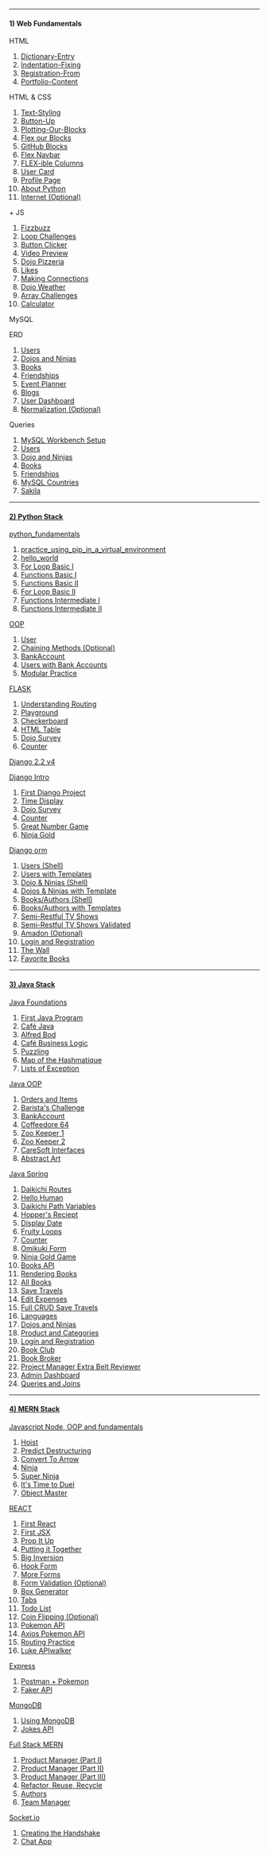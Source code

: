 
<hr>
<div class="d-flex">
  <div>
    <h4>1) Web Fundamentals</h4>
    <p>HTML</p>
    <ol>
      <li><a href="https://github.com/alirabah93/Coding-Dojo/tree/master/WEB-FUNDAMENTALS/html/Dictionary-Entry">Dictionary-Entry</a></li>
      <li><a href="https://github.com/alirabah93/Coding-Dojo/tree/master/WEB-FUNDAMENTALS/html/Indentation-Fixing">Indentation-Fixing</a></li>
      <li><a href="https://github.com/alirabah93/Coding-Dojo/tree/master/WEB-FUNDAMENTALS/html/Registration-From">Registration-From</a></li>
      <li><a href="https://github.com/alirabah93/Coding-Dojo/tree/master/WEB-FUNDAMENTALS/html/Portfolio-Content">Portfolio-Content</a></li>
    </ol>
    <p>HTML & CSS</p>
    <ol>
      <li><a href="https://github.com/alirabah93/Coding-Dojo/tree/master/WEB-FUNDAMENTALS/css/Text-Styling">Text-Styling</a></li>
      <li><a href="https://github.com/alirabah93/Coding-Dojo/tree/master/WEB-FUNDAMENTALS/css/Button-Up">Button-Up</a></li>
      <li><a href="https://github.com/alirabah93/Coding-Dojo/tree/master/WEB-FUNDAMENTALS/css/Plotting-Our-Blocks">Plotting-Our-Blocks</a></li>
      <li><a href="https://github.com/alirabah93/Coding-Dojo/tree/master/WEB-FUNDAMENTALS/css/Flex-Our-Blocks">Flex our Blocks</a></li>
      <li><a href="https://github.com/alirabah93/Coding-Dojo/tree/master/WEB-FUNDAMENTALS/css/Github-B-locks">GitHub Blocks</a></li>
      <li><a href="https://github.com/alirabah93/Coding-Dojo/tree/master/WEB-FUNDAMENTALS/css/Flex-Navbar">Flex Navbar</a></li>
      <li><a href="https://github.com/alirabah93/Coding-Dojo/tree/master/WEB-FUNDAMENTALS/css/Flex-ible%20columns">FLEX-ible Columns</a></li>
      <li><a href="https://github.com/alirabah93/Coding-Dojo/tree/master/WEB-FUNDAMENTALS/css/User-Card">User Card</a></li>
      <li><a href="https://github.com/alirabah93/Coding-Dojo/tree/master/WEB-FUNDAMENTALS/css/Profile-Page">Profile Page</a></li>
      <li><a href="https://github.com/alirabah93/Coding-Dojo/tree/master/WEB-FUNDAMENTALS/css/About-Python">About Python</a></li>
      <li><a href="https://github.com/alirabah93/Coding-Dojo/tree/master/WEB-FUNDAMENTALS/css/Internet-optional">Internet (Optional)</a></li>
    </ol>
    <p>+ JS</p>
    <ol>
      <li><a href="https://github.com/alirabah93/Coding-Dojo/tree/master/WEB-FUNDAMENTALS/%2Bjs/FizzBuzz">Fizzbuzz</a></li>
      <li><a href="https://github.com/alirabah93/Coding-Dojo/tree/master/WEB-FUNDAMENTALS/%2Bjs/Loop-Challenges">Loop Challenges</a></li>
      <li><a href="https://github.com/alirabah93/Coding-Dojo/tree/master/WEB-FUNDAMENTALS/%2Bjs/Button-Clicker">Button Clicker</a></li>
      <li><a href="https://github.com/alirabah93/Coding-Dojo/tree/master/WEB-FUNDAMENTALS/%2Bjs/video-preview">Video Preview</a></li>
      <li><a href="https://github.com/alirabah93/Coding-Dojo/tree/master/WEB-FUNDAMENTALS/%2Bjs/Dojo-Pizzeria">Dojo Pizzeria</a></li>
      <li><a href="https://github.com/alirabah93/Coding-Dojo/tree/master/WEB-FUNDAMENTALS/%2Bjs/Likes">Likes</a></li>
      <li><a href="https://github.com/alirabah93/Coding-Dojo/tree/master/WEB-FUNDAMENTALS/%2Bjs/Making_Connections">Making Connections</a></li>
      <li><a href="https://github.com/alirabah93/Coding-Dojo/tree/master/WEB-FUNDAMENTALS/%2Bjs/Dojo-weather">Dojo Weather</a></li>
      <li><a href="https://github.com/alirabah93/Coding-Dojo/tree/master/WEB-FUNDAMENTALS/%2Bjs/Array-Challenge">Array Challenges</a></li>
      <li><a href="https://github.com/alirabah93/Coding-Dojo/tree/master/WEB-FUNDAMENTALS/%2Bjs/Calculator">Calculator</a></li>
    </ol>
    <p>MySQL</p>
    <p>ERD</p>
    <ol>
      <li><a href="https://github.com/alirabah93/Coding-Dojo/tree/master/WEB-FUNDAMENTALS/MySQL/ERD/users">Users</a></li>
      <li><a href="https://github.com/alirabah93/Coding-Dojo/tree/master/WEB-FUNDAMENTALS/MySQL/ERD/dojos_and_ninjas">Dojos and Ninjas</a></li>
      <li><a href="https://github.com/alirabah93/Coding-Dojo/tree/master/WEB-FUNDAMENTALS/MySQL/ERD/books">Books</a></li>
      <li><a href="https://github.com/alirabah93/Coding-Dojo/tree/master/WEB-FUNDAMENTALS/MySQL/ERD/friendships">Friendships</a></li>
      <li><a href="https://github.com/alirabah93/Coding-Dojo/tree/master/WEB-FUNDAMENTALS/MySQL/ERD/event_planner">Event Planner</a></li>
      <li><a href="https://github.com/alirabah93/Coding-Dojo/tree/master/WEB-FUNDAMENTALS/MySQL/ERD/blogs">Blogs</a></li>
      <li><a href="https://github.com/alirabah93/Coding-Dojo/tree/master/WEB-FUNDAMENTALS/MySQL/ERD/user_dashboard">User Dashboard</a></li>
      <li><a href="https://github.com/alirabah93/Coding-Dojo/tree/master/WEB-FUNDAMENTALS/MySQL/ERD/normalization">Normalization (Optional)</a></li>
    </ol>
    <p>Queries</p>
    <ol>
      <li><a href="https://github.com/alirabah93/Coding-Dojo/tree/master/WEB-FUNDAMENTALS/MySQL/queries/MySQL-Workbench-Setup">MySQL Workbench Setup</a></li>
      <li><a href="https://github.com/alirabah93/Coding-Dojo/tree/master/WEB-FUNDAMENTALS/MySQL/queries/users">Users</a></li>
      <li><a href="https://github.com/alirabah93/Coding-Dojo/tree/master/WEB-FUNDAMENTALS/MySQL/queries/dojos_and_ninjas">Dojo and Ninjas</a></li>
      <li><a href="https://github.com/alirabah93/Coding-Dojo/tree/master/WEB-FUNDAMENTALS/MySQL/queries/books">Books</a></li>
      <li><a href="https://github.com/alirabah93/Coding-Dojo/tree/master/WEB-FUNDAMENTALS/MySQL/queries/friendships">Friendships</a></li>
      <li><a href="https://github.com/alirabah93/Coding-Dojo/tree/master/WEB-FUNDAMENTALS/MySQL/queries/MySQL_Countries">MySQL Countries</a></li>
      <li><a href="https://github.com/alirabah93/Coding-Dojo/tree/master/WEB-FUNDAMENTALS/MySQL/queries/Sakila">Sakila</a></li>
    </ol>
  </div>
  <hr/>
  <div>
    <h4><a href="https://github.com/alirabah93/Coding-Dojo/tree/master/python">2) Python Stack</a></h4>
    <p><a href="https://github.com/alirabah93/Coding-Dojo/tree/master/python/python_fundamentals">python_fundamentals</a></p>
      <ol>
        <li><a href="https://github.com/alirabah93/Coding-Dojo/tree/master/python/python_fundamentals/practice_using_pip_in_a_virtual_environment">practice_using_pip_in_a_virtual_environment</a></li>
        <li><a href="https://github.com/alirabah93/Coding-Dojo/tree/master/python/python_fundamentals/hello_world">hello_world</a></li>
        <li><a href="https://github.com/alirabah93/Coding-Dojo/tree/master/python/python_fundamentals/for_loop_basic1">For Loop Basic I</a></li>
        <li><a href="https://github.com/alirabah93/Coding-Dojo/tree/master/python/python_fundamentals/Functions_Basic1">Functions Basic I</a></li>
        <li><a href="https://github.com/alirabah93/Coding-Dojo/tree/master/python/python_fundamentals/Functions_Basic2">Functions Basic II</a></li>
        <li><a href="https://github.com/alirabah93/Coding-Dojo/tree/master/python/python_fundamentals/for_loop_basic2">For Loop Basic II</a></li>
        <li><a href="https://github.com/alirabah93/Coding-Dojo/tree/master/python/python_fundamentals/functions_intermediate1">Functions Intermediate I</a></li>
        <li><a href="https://github.com/alirabah93/Coding-Dojo/tree/master/python/python_fundamentals/functions_intermediate2">Functions Intermediate II</a></li>
      </ol>
    <p><a href="https://github.com/alirabah93/Coding-Dojo/tree/master/python/OOP">OOP</a></p>
      <ol>
        <li><a href="https://github.com/alirabah93/Coding-Dojo/tree/master/python/OOP/user">User</a></li>
        <li><a href="https://github.com/alirabah93/Coding-Dojo/tree/master/python/OOP/chaining_methods">Chaining Methods (Optional)</a></li>
        <li><a href="https://github.com/alirabah93/Coding-Dojo/tree/master/python/OOP/bank_accounts">BankAccount</a></li>
        <li><a href="https://github.com/alirabah93/Coding-Dojo/tree/master/python/OOP/users_with_bank_accounts">Users with Bank Accounts</a></li>
        <li><a href="https://github.com/alirabah93/Coding-Dojo/tree/master/python/OOP/modularizing">Modular Practice</a></li>
      </ol>
    <p><a href="https://github.com/alirabah93/Coding-Dojo/tree/master/python/flask">FLASK</a></p>
      <ol>
        <li><a href="https://github.com/alirabah93/Coding-Dojo/tree/master/python/flask/understanding_routing">Understanding Routing</a></li>
        <li><a href="https://github.com/alirabah93/Coding-Dojo/tree/master/python/flask/playGround">Playground</a></li>
        <li><a href="https://github.com/alirabah93/Coding-Dojo/tree/master/python/flask/checkerboard">Checkerboard</a></li>
        <li><a href="https://github.com/alirabah93/Coding-Dojo/tree/master/python/flask/html_table">HTML Table</a></li>
        <li><a href="https://github.com/alirabah93/Coding-Dojo/tree/master/python/flask/dojo_survey">Dojo Survey</a></li>
        <li><a href="https://github.com/alirabah93/Coding-Dojo/tree/master/python/flask/counter">Counter</a></li>
      </ol>
    <p><a href="https://github.com/alirabah93/Coding-Dojo/tree/master/python/django">Django 2.2 v4</a></p>
    <p><a href="https://github.com/alirabah93/Coding-Dojo/tree/master/python/django/django_intro">Django Intro</a></p>
      <ol>
        <li><a href="https://github.com/alirabah93/Coding-Dojo/tree/master/python/django/django_intro/first_django_project">First Django Project</a></li>
        <li><a href="https://github.com/alirabah93/Coding-Dojo/tree/master/python/django/django_intro/time_display">Time Display</a></li>
        <li><a href="https://github.com/alirabah93/Coding-Dojo/tree/master/python/django/django_intro/dojo_survey">Dojo Survey</a></li>
        <li><a href="https://github.com/alirabah93/Coding-Dojo/tree/master/python/django/django_intro/counter">Counter</a></li>
        <li><a href="https://github.com/alirabah93/Coding-Dojo/tree/master/python/django/django_intro/great_number_game">Great Number Game</a></li>
        <li><a href="https://github.com/alirabah93/Coding-Dojo/tree/master/python/django/django_intro/ninja_gold">Ninja Gold</a></li>
      </ol>
    <p><a href="https://github.com/alirabah93/Coding-Dojo/tree/master/python/django/django_orm">Django orm</a></p>
      <ol>
        <li><a href="https://github.com/alirabah93/Coding-Dojo/tree/master/python/django/django_orm/Users(Shell)">Users (Shell)</a></li>
        <li><a href="https://github.com/alirabah93/Coding-Dojo/tree/master/python/django/django_orm/User_with_templates">Users with Templates</a></li>
        <li><a href="https://github.com/alirabah93/Coding-Dojo/tree/master/python/django/django_orm/dojo_ninjas_proj">Dojo & Ninjas (Shell)</a></li>
        <li><a href="https://github.com/alirabah93/Coding-Dojo/tree/master/python/django/django_orm/dojos_ninjas_with_template">Dojos & Ninjas with Template</a></li>
        <li><a href="https://github.com/alirabah93/Coding-Dojo/tree/master/python/django/django_orm/books_authors_proj">Books/Authors (Shell)</a></li>
        <li><a href="https://github.com/alirabah93/Coding-Dojo/tree/master/python/django/django_orm/books_authors_with_templates">Books/Authors with Templates</a></li>
        <li><a href="https://github.com/alirabah93/Coding-Dojo/tree/master/python/django/django_orm/semi_restfull_tv_shows">Semi-Restful TV Shows</a></li>
        <li><a href="https://github.com/alirabah93/Coding-Dojo/tree/master/python/django/django_orm/semi_restfull_tv_shows_validated">Semi-Restful TV Shows Validated</a></li>
        <li><a href="https://github.com/alirabah93/Coding-Dojo/tree/master/python/django/django_orm/amadon-master">Amadon (Optional)</a></li>
        <li><a href="https://github.com/alirabah93/Coding-Dojo/tree/master/python/django/django_orm/log_and_reg">Login and Registration</a></li>
        <li><a href="https://github.com/alirabah93/Coding-Dojo/tree/master/python/django/django_orm/the_wall">The Wall</a></li>
        <li><a href="https://github.com/alirabah93/Coding-Dojo/tree/master/python/django/django_orm/favorite_books">Favorite Books</a></li>
      </ol>
  </div>
  <hr>
  <div>
    <h4><a href="https://github.com/alirabah93/Coding-Dojo/tree/master/java">3) Java Stack</a></h4>
    <p><a href="https://github.com/alirabah93/Coding-Dojo/tree/master/java/java_fundamentals">Java Foundations</a></p>
      <ol>
        <li><a href="https://github.com/alirabah93/Coding-Dojo/tree/master/java/java_fundamentals/YourOwnJavaProgram">First Java Program</a></li>
        <li><a href="https://github.com/alirabah93/Coding-Dojo/tree/master/java/java_fundamentals/CafeJava">Café Java</a></li>
        <li><a href="https://github.com/alirabah93/Coding-Dojo/tree/master/java/java_fundamentals/alfredBot">Alfred Bod</a></li>
        <li><a href="https://github.com/alirabah93/Coding-Dojo/tree/master/java/java_fundamentals/CafeBusinessLogic">Café Business Logic</a></li>
        <li><a href="https://github.com/alirabah93/Coding-Dojo/tree/master/java/java_fundamentals/Puzzling">Puzzling</a></li>
        <li><a href="https://github.com/alirabah93/Coding-Dojo/tree/master/java/java_fundamentals/MapOfTheHashMatique">Map of the Hashmatique</a></li>
        <li><a href="https://github.com/alirabah93/Coding-Dojo/tree/master/java/java_fundamentals/ListsOfExceptions">Lists of Exception</a></li>
      </ol>
    <p><a href="https://github.com/alirabah93/Coding-Dojo/tree/master/java/javaOOP">Java OOP</a></p>
      <ol>
        <li><a href="https://github.com/alirabah93/Coding-Dojo/tree/master/java/javaOOP/Orders%26Items">Orders and Items</a></li>
        <li><a href="https://github.com/alirabah93/Coding-Dojo/tree/master/java/javaOOP/Barista'sChallenge">Barista's Challenge</a></li>
        <li><a href="https://github.com/alirabah93/Coding-Dojo/tree/master/java/javaOOP/BankAccount">BankAccount</a></li>
        <li><a href="https://github.com/alirabah93/Coding-Dojo/tree/master/java/javaOOP/Coffeedore64">Coffeedore 64</a></li>
        <li><a href="https://github.com/alirabah93/Coding-Dojo/tree/master/java/withSpring/ZooKeeperPartOne">Zoo Keeper 1</a></li>
        <li><a href="https://github.com/alirabah93/Coding-Dojo/tree/master/java/withSpring/ZooKeeperPartTwo">Zoo Keeper 2</a></li>
        <li><a href="https://github.com/alirabah93/Coding-Dojo/tree/master/java/withSpring/CareSoftInterfaces">CareSoft Interfaces</a></li>
        <li><a href="https://github.com/alirabah93/Coding-Dojo/tree/master/java/withSpring/AbstractArt">Abstract Art</a></li>
      </ol>
    <p><a href="https://github.com/alirabah93/Coding-Dojo/tree/master/java/withSpring">Java Spring</a></p>
      <ol>
        <li><a href="https://github.com/alirabah93/Coding-Dojo/tree/master/java/withSpring/DaikichiRoutes">Daikichi Routes</a></li>
        <li><a href="https://github.com/alirabah93/Coding-Dojo/tree/master/java/withSpring/HelloHuman">Hello Human</a></li>
        <li><a href="https://github.com/alirabah93/Coding-Dojo/tree/master/java/withSpring/DaikichiPathVariables">Daikichi Path Variables</a></li>
        <li><a href="https://github.com/alirabah93/Coding-Dojo/tree/master/java/withSpring/HoppersReceipt">Hopper's Reciept</a></li>
        <li><a href="https://github.com/alirabah93/Coding-Dojo/tree/master/java/withSpring/DisplayDate">Display Date</a></li>
        <li><a href="https://github.com/alirabah93/Coding-Dojo/tree/master/java/withSpring/FruityLoops">Fruity Loops</a></li>
        <li><a href="https://github.com/alirabah93/Coding-Dojo/tree/master/java/withSpring/Counter">Counter</a></li>
        <li><a href="https://github.com/alirabah93/Coding-Dojo/tree/master/java/withSpring/OmikujiForm">Omikuki Form</a></li>
        <li><a href="https://github.com/alirabah93/Coding-Dojo/tree/master/java/withSpring/NinjaGoldGame">Ninja Gold Game</a></li>
        <li><a href="https://github.com/alirabah93/Coding-Dojo/tree/master/java/withSpring/booksAPI">Books API</a></li>
        <li><a href="https://github.com/alirabah93/Coding-Dojo/tree/master/java/withSpring/RenderingBooks">Rendering Books</a></li>
        <li><a href="https://github.com/alirabah93/Coding-Dojo/tree/master/java/withSpring/RenderingAllBooks">All Books</a></li>
        <li><a href="https://github.com/alirabah93/Coding-Dojo/tree/master/java/withSpring/SaveTravels">Save Travels</a></li>
        <li><a href="https://github.com/alirabah93/Coding-Dojo/tree/master/java/withSpring/EditDeleteExpenses">Edit Expenses</a></li>
        <li><a href="https://github.com/alirabah93/Coding-Dojo/tree/master/java/withSpring/EditDeleteExpenses">Full CRUD Save Travels</a></li>
        <li><a href="https://github.com/alirabah93/Coding-Dojo/tree/master/java/withSpring/Languages">Languages</a></li>
        <li><a href="https://github.com/alirabah93/Coding-Dojo/tree/master/java/withSpring/DojoAndNinjas">Dojos and Ninjas</a></li>
        <li><a href="https://github.com/alirabah93/Coding-Dojo/tree/master/java/withSpring/ProductsAndCategories">Product and Categories</a></li>
        <li><a href="https://github.com/alirabah93/Coding-Dojo/tree/master/java/withSpring/LoginAndRegistration">Login and Registration</a></li>
        <li><a href="https://github.com/alirabah93/Coding-Dojo/tree/master/java/withSpring/BookClub">Book Club</a></li>
        <li><a href="https://github.com/alirabah93/Coding-Dojo/tree/master/java/withSpring/BookBroker">Book Broker</a></li>
        <li><a href="https://github.com/alirabah93/Coding-Dojo/tree/master/java/withSpring/ProjectManager">Project Manager Extra Belt Reviewer</a></li>
        <li><a href="https://github.com/alirabah93/Coding-Dojo/tree/master/java/withSpring/auth">Admin Dashboard</a></li>
        <li><a href="https://github.com/alirabah93/Coding-Dojo/tree/master/java/withSpring/CountriesTheJPA">Queries and Joins</a></li>
      </ol>
    </div>
    <hr>
    <div>
      <h4><a href="https://github.com/alirabah93/Coding-Dojo/tree/master/MERN">4) MERN Stack</a></h4>
      <p> <a href="https://github.com/alirabah93/Coding-Dojo/tree/master/MERN/javaScript">Javascript Node, OOP and fundamentals</a></p>
      <ol>
        <li><a href="https://github.com/alirabah93/Coding-Dojo/tree/master/MERN/javaScript/fundamentals/JavaScriptHoisting">Hoist</a></li>
        <li><a href="https://github.com/alirabah93/Coding-Dojo/tree/master/MERN/javaScript/fundamentals/PredictDestructuring">Predict Destructuring</a></li>
        <li><a href="https://github.com/alirabah93/Coding-Dojo/tree/master/MERN/javaScript/fundamentals/ConvertToArrow">Convert To Arrow</a></li>
        <li><a href="https://github.com/alirabah93/Coding-Dojo/tree/master/MERN/javaScript/OOP/ninja">Ninja</a></li>
        <li><a href="https://github.com/alirabah93/Coding-Dojo/tree/master/MERN/javaScript/OOP/superNinja">Super Ninja</a></li>
        <li><a href="https://github.com/alirabah93/Coding-Dojo/tree/master/MERN/javaScript/OOP/ItsTimeToDuel">It's Time to Duel</a></li>
        <li><a href="https://github.com/alirabah93/Coding-Dojo/tree/master/MERN/javaScript/OOP/objectMaster">Object Master</a></li>
      </ol>
      <p><a href="https://github.com/alirabah93/Coding-Dojo/tree/master/MERN/react">REACT</a></p>
      <ol>
        <li><a href="https://github.com/alirabah93/Coding-Dojo/tree/master/MERN/react/firstReact">First React</a></li>
        <li><a href="https://github.com/alirabah93/Coding-Dojo/tree/master/MERN/react/firstJSX/your-project-name-here">First JSX</a></li>
        <li><a href="https://github.com/alirabah93/Coding-Dojo/tree/master/MERN/react/PropItUp/first_jsx">Prop It Up</a></li>
        <li><a href="https://github.com/alirabah93/Coding-Dojo/tree/master/MERN/react/putting_it_together">Putting it Together</a></li>
        <li><a href="https://github.com/alirabah93/Coding-Dojo/tree/master/MERN/react/big_inversion">Big Inversion</a></li>
        <li><a href="https://github.com/alirabah93/Coding-Dojo/tree/master/MERN/react/hook_form">Hook Form</a></li>
        <li><a href="https://github.com/alirabah93/Coding-Dojo/tree/master/MERN/react/more_forms">More Forms</a></li>
        <li><a href="https://github.com/alirabah93/Coding-Dojo/tree/master/MERN/react/form_validation_with_use_reducer">Form Validation (Optional)</a></li>
        <li><a href="https://github.com/alirabah93/Coding-Dojo/tree/master/MERN/react/box_generator">Box Generator</a></li>
        <li><a href="https://github.com/alirabah93/Coding-Dojo/tree/master/MERN/react/tabs">Tabs</a></li>
        <li><a href="https://github.com/alirabah93/Coding-Dojo/tree/master/MERN/react/to_do_list">Todo List</a></li>
        <li><a href="https://github.com/alirabah93/Coding-Dojo/tree/master/MERN/react/coin_flipping">Coin Flipping (Optional)</a></li>
        <li><a href="https://github.com/alirabah93/Coding-Dojo/tree/master/MERN/react/pokemon_api">Pokemon API</a></li>
        <li><a href="https://github.com/alirabah93/Coding-Dojo/tree/master/MERN/react/axios_pokemon_api">Axios Pokemon API</a></li>
        <li><a href="https://github.com/alirabah93/Coding-Dojo/tree/master/MERN/react/routing_practice">Routing Practice</a></li>
        <li><a href="https://github.com/alirabah93/Coding-Dojo/tree/master/MERN/react/luke_api_walker">Luke APIwalker</a></li>
      </ol>
      <p><a href="https://github.com/alirabah93/Coding-Dojo/tree/master/MERN/express">Express</a></p>
      <ol>
        <li><a href="https://github.com/alirabah93/Coding-Dojo/tree/master/MERN/express/postman%2Bpokemon">Postman + Pokemon</a></li>
        <li><a href="https://github.com/alirabah93/Coding-Dojo/tree/master/MERN/express/faker_api">Faker API</a></li>
      </ol>
      <p><a href="https://github.com/alirabah93/Coding-Dojo/tree/master/MERN/MongoDB">MongoDB</a></p>
      <ol>
        <li><a href="https://github.com/alirabah93/Coding-Dojo/tree/master/MERN/MongoDB/UsingMongoDB">Using MongoDB</a></li>
        <li><a href="https://github.com/alirabah93/Coding-Dojo/tree/master/MERN/MongoDB/jokes">Jokes API</a></li>
      </ol>
      <p><a href="https://github.com/alirabah93/Coding-Dojo/tree/master/MERN/FullStackMERN">Full Stack MERN</a></p>
      <ol>
        <li><a href="https://github.com/alirabah93/Coding-Dojo/tree/master/MERN/FullStackMERN/productManagerI">Product Manager (Part I)</a></li>
        <li><a href="https://github.com/alirabah93/Coding-Dojo/tree/master/MERN/FullStackMERN/productManagerII">Product Manager (Part II)</a></li>
        <li><a href="https://github.com/alirabah93/Coding-Dojo/tree/master/MERN/FullStackMERN/productManagerIII">Product Manager (Part III)</a></li>
        <li><a href="https://github.com/alirabah93/Coding-Dojo/tree/master/MERN/FullStackMERN/Refactor%2CReuse%2CRecycle">Refactor, Reuse, Recycle</a></li>
        <li><a href="https://github.com/alirabah93/Coding-Dojo/tree/master/MERN/FullStackMERN/Authors">Authors</a></li>
        <li><a href="https://github.com/alirabah93/Coding-Dojo/tree/master/MERN/FullStackMERN/TeamManager">Team Manager</a></li>
      </ol>
      <p><a href="https://github.com/alirabah93/Coding-Dojo/tree/master/MERN/Socket">Socket.io</a></p>
      <ol>
        <li><a href="https://github.com/alirabah93/Coding-Dojo/tree/master/MERN/Socket/TheHandShake">Creating the Handshake</a></li>
        <li><a href="https://github.com/alirabah93/Coding-Dojo/tree/master/MERN/Socket/ClassicChatApp">Chat App</a></li>
      </ol>
  </div>
</div>


